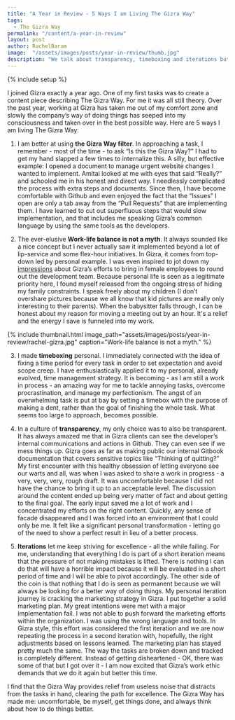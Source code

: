```yaml
---
title: "A Year in Review - 5 Ways I am Living The Gizra Way"
tags:
  - The Gizra Way
permalink: "/content/a-year-in-review"
layout: post
author: RachelBaram
image:  "/assets/images/posts/year-in-review/thumb.jpg"
description: "We talk about transparency, timeboxing and iterations but how does it look from the point of view of an employee? Here are 5 ways I am living The Gizra Way. "
---
```


{% include setup %}

I joined Gizra exactly a year ago. One of my first tasks was to create a content piece describing The Gizra Way. For me it was all still theory.  Over the past year, working at Gizra has taken me out of my comfort zone and slowly the company’s way of doing things has seeped into my consciousness and taken over in the best possible way.  Here are 5 ways I am living The Gizra Way:

1. I am better at using __the Gizra Way filter__.  In approaching a task, I remember - most of the time - to ask  “Is this the Gizra Way?”  I had to get my hand slapped a few times to internalize this. A silly, but effective example: I opened a document to manage urgent website changes I wanted to implement. Amitai looked at me with eyes that said “Really?” and schooled me in his honest and direct way. I needlessly complicated the process with extra steps and documents. Since then, I have become comfortable with Github and even enjoyed the fact that the “Issues” I open are only a tab away from the “Pull Requests” that are implementing them. I have learned to cut out superfluous steps that would slow implementation, and that includes me speaking Gizra’s common language by using the same tools as the developers.

2. The ever-elusive __Work-life balance is not a myth__.  It always sounded like a nice concept but I never actually saw it implemented beyond a lot of lip-service and some flex-hour initiatives. In Gizra, it comes from top-down led by personal example.  I was even inspired to jot down my [impressions](http://www.gizra.com/content/job-post-goes-viral/) about Gizra’s efforts to bring in female employees to round out the development team.  Because personal life is seen as a legitimate priority here, I found myself released from the ongoing stress of hiding my family constraints. I speak freely about my children (I don’t overshare pictures because we all know that kid pictures are really only interesting to their parents).  When the babysitter falls through, I can be honest about my reason for moving a meeting out by an hour.  It's a relief and the energy I save is funneled into my work.

{% include thumbnail.html image_path="assets/images/posts/year-in-review/rachel-gizra.jpg" caption="Work-life balance is not a myth." %}

3. I made __timeboxing__ personal.  I immediately connected with the idea of fixing a time period for every task in order to set expectation and avoid scope creep.  I have enthusiastically applied it to my personal, already evolved, time management strategy. It is becoming - as I am still a work in process - an amazing way for me to tackle annoying tasks, overcome procrastination, and manage my perfectionism. The angst of an overwhelming task is put at bay by setting a timebox with the purpose of making a dent, rather than the goal of finishing the whole task.  What seems too large to approach, becomes possible. 
<!-- more -->

4. In a culture of __transparency__, my only choice was to also be transparent. It has always amazed me that in Gizra clients can see the developer’s internal communications and actions in Github. They can even see if we mess things up. Gizra goes as far as making public our internal Gitbook documentation that covers sensitive topics like “Thinking of quitting?” My first encounter with this healthy obsession of letting everyone see our warts and all, was when I was asked to share a work in progress - a very, very, very, rough draft. It was uncomfortable because I did not have the chance to bring it up to an acceptable level.  The discussion around the content ended up being very matter of fact and about getting to the final goal. The early input saved me a lot of work and I concentrated my efforts on the right content. Quickly, any sense of facade disappeared and I was forced into an environment that I could only be me. It felt like a significant personal transformation - letting go of the need to show a perfect result in lieu of a better process.

5. __Iterations__ let me keep striving for excellence - all the while failing.  For me, understanding that everything I do is part of a short iteration means that the pressure of not making mistakes is lifted.  There is nothing I can do that will have a horrible impact because it will be evaluated in a short period of time and I will be able to pivot accordingly. The other side of the coin is that nothing that I do is seen as permanent because we will always be looking for a better way of doing things. My personal iteration journey is cracking the marketing strategy in Gizra. I put together a solid marketing plan. My great intentions were met with a major implementation fail. I was not able to push forward the marketing efforts within the organization.  I was using the wrong language and tools. In Gizra style, this effort was considered the first iteration and we are now repeating the process in a second iteration with, hopefully, the right adjustments based on lessons learned. The marketing plan has stayed pretty much the same. The way the tasks are broken down and tracked is completely different. Instead of getting disheartened - OK, there was some of that but I got over it - I am now excited that Gizra’s work ethic demands that we do it again but better this time. 

I find that the Gizra Way provides relief from useless noise that distracts from the tasks in hand, clearing the path for excellence. The Gizra Way has made me: uncomfortable, be myself, get things done, and always think about how to do things better.
